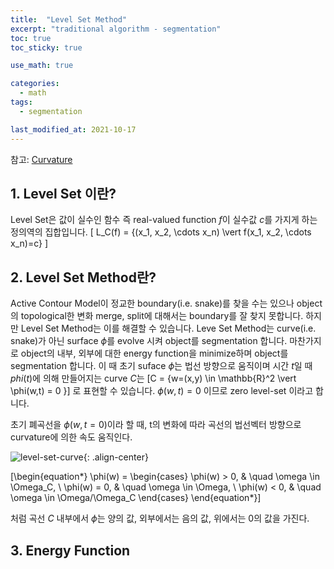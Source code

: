 ```yaml
---
title:  "Level Set Method"
excerpt: "traditional algorithm - segmentation"
toc: true
toc_sticky: true

use_math: true

categories:
  - math
tags:
  - segmentation

last_modified_at: 2021-10-17
---
```

참고: [Curvature](https://suhak.tistory.com/283)

## 1. Level Set 이란?
Level Set은 값이 실수인 함수 즉 real-valued function $f$이 실수값 $c$를 가지게 하는 정의역의 집합입니다. 
\[ L_C(f) = \{(x_1, x_2, \cdots x_n) \vert f(x_1, x_2, \cdots x_n)=c\} \]

## 2. Level Set Method란?
Active Contour Model이 정교한 boundary(i.e. snake)를 찾을 수는 있으나 object의 topological한 변화 merge, split에 대해서는 boundary를 잘 찾지 못합니다. 하지만 Level Set Method는 이를 해결할 수 있습니다. Leve Set Method는 curve(i.e. snake)가 아닌 surface $\phi$를 evolve 시켜 object를 segmentation 합니다. 마찬가지로 object의 내부, 외부에 대한 energy function을 minimize하며 object를 segmentation 합니다. 이 때 초기 suface $\phi$는 법선 방향으로 움직이며 시간 $t$일 때 $phi(t)$에 의해 만들어지는 curve $C$는
\[C = \{w=(x,y) \in \mathbb{R}^2 \vert \phi(w,t) = 0 \}\]
로 표현할 수 있습니다. $\phi(w,t) = 0$ 이므로 zero level-set 이라고 합니다.

초기 폐곡선을 $\phi(w,t=0)$이라 할 때, t의 변화에 따라 곡선의 법선벡터 방향으로 curvature에 의한 속도 움직인다. 

![level-set-curve](https://user-images.githubusercontent.com/32087995/137633296-535c4745-5565-4dfc-946b-f0ecbe237932.png){: .align-center}

\[\begin{equation*}
\phi(w) = \begin{cases}
\phi(w) > 0, & \quad \omega \in \Omega_C, \\
\phi(w) = 0, & \quad \omega \in \Omega, \\
\phi(w) < 0, & \quad \omega \in \Omega/\Omega_C
\end{cases}
\end{equation*}\]

처럼 곡선 $C$ 내부에서 $\phi$는 양의 값, 외부에서는 음의 값, 위에서는 0의 값을 가진다.

## 3. Energy Function
